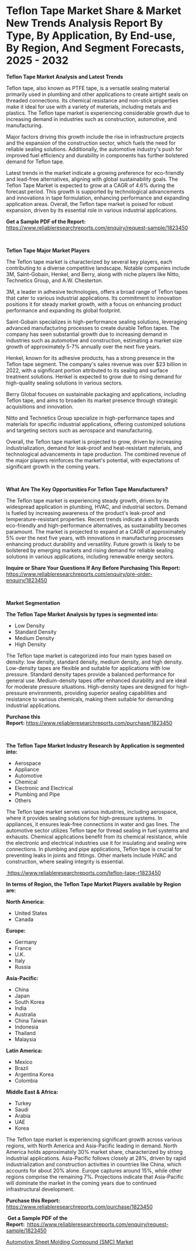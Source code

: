 <p><h1>Teflon Tape Market Share & Market New Trends Analysis Report By Type, By Application, By End-use, By Region, And Segment Forecasts, 2025 - 2032</h1></p><p><strong>Teflon Tape Market Analysis and Latest Trends</strong></p>
<p><p>Teflon tape, also known as PTFE tape, is a versatile sealing material primarily used in plumbing and other applications to create airtight seals on threaded connections. Its chemical resistance and non-stick properties make it ideal for use with a variety of materials, including metals and plastics. The Teflon tape market is experiencing considerable growth due to increasing demand in industries such as construction, automotive, and manufacturing. </p><p>Major factors driving this growth include the rise in infrastructure projects and the expansion of the construction sector, which fuels the need for reliable sealing solutions. Additionally, the automotive industry's push for improved fuel efficiency and durability in components has further bolstered demand for Teflon tape. </p><p>Latest trends in the market indicate a growing preference for eco-friendly and lead-free alternatives, aligning with global sustainability goals. The Teflon Tape Market is expected to grow at a CAGR of 4.6% during the forecast period. This growth is supported by technological advancements and innovations in tape formulation, enhancing performance and expanding application areas. Overall, the Teflon tape market is poised for robust expansion, driven by its essential role in various industrial applications.</p></p>
<p><strong>Get a Sample PDF of the Report:&nbsp;</strong> <a href="https://www.reliableresearchreports.com/enquiry/request-sample/1823450?utm_campaign=2514&utm_medium=2&utm_source=Github&utm_content=ia&utm_term=02032025&utm_id=teflon-tape">https://www.reliableresearchreports.com/enquiry/request-sample/1823450</a></p>
<p>&nbsp;</p>
<p><strong>Teflon Tape Major Market Players</strong></p>
<p><p>The Teflon tape market is characterized by several key players, each contributing to a diverse competitive landscape. Notable companies include 3M, Saint-Gobain, Henkel, and Berry, along with niche players like Nitto, Technetics Group, and A.W. Chesterton.</p><p>3M, a leader in adhesive technologies, offers a broad range of Teflon tapes that cater to various industrial applications. Its commitment to innovation positions it for steady market growth, with a focus on enhancing product performance and expanding its global footprint.</p><p>Saint-Gobain specializes in high-performance sealing solutions, leveraging advanced manufacturing processes to create durable Teflon tapes. The company has seen substantial growth due to increasing demand in industries such as automotive and construction, estimating a market size growth of approximately 5-7% annually over the next five years.</p><p>Henkel, known for its adhesive products, has a strong presence in the Teflon tape segment. The company's sales revenue was over $23 billion in 2022, with a significant portion attributed to its sealing and surface treatment solutions. Henkel is expected to grow due to rising demand for high-quality sealing solutions in various sectors.</p><p>Berry Global focuses on sustainable packaging and applications, including Teflon tape, and aims to broaden its market presence through strategic acquisitions and innovation.</p><p>Nitto and Technetics Group specialize in high-performance tapes and materials for specific industrial applications, offering customized solutions and targeting sectors such as aerospace and manufacturing.</p><p>Overall, the Teflon tape market is projected to grow, driven by increasing industrialization, demand for leak-proof and heat-resistant materials, and technological advancements in tape production. The combined revenue of the major players reinforces the market's potential, with expectations of significant growth in the coming years.</p></p>
<p>&nbsp;</p>
<p><strong>What Are The Key Opportunities For Teflon Tape Manufacturers?</strong></p>
<p><p>The Teflon tape market is experiencing steady growth, driven by its widespread application in plumbing, HVAC, and industrial sectors. Demand is fueled by increasing awareness of the product's leak-proof and temperature-resistant properties. Recent trends indicate a shift towards eco-friendly and high-performance alternatives, as sustainability becomes paramount. The market is projected to expand at a CAGR of approximately 5% over the next five years, with innovations in manufacturing processes enhancing product durability and versatility. Future growth is likely to be bolstered by emerging markets and rising demand for reliable sealing solutions in various applications, including renewable energy sectors.</p></p>
<p><strong>Inquire or Share Your Questions If Any Before Purchasing This Report:</strong> <a href="https://www.reliableresearchreports.com/enquiry/pre-order-enquiry/1823450?utm_campaign=2514&utm_medium=2&utm_source=Github&utm_content=ia&utm_term=02032025&utm_id=teflon-tape">https://www.reliableresearchreports.com/enquiry/pre-order-enquiry/1823450</a></p>
<p>&nbsp;</p>
<p><strong>Market Segmentation</strong></p>
<p><strong>The Teflon Tape Market Analysis by types is segmented into:</strong></p>
<p><ul><li>Low Density</li><li>Standard Density</li><li>Medium Density</li><li>High Density</li></ul></p>
<p><p>The Teflon tape market is categorized into four main types based on density: low density, standard density, medium density, and high density. Low-density tapes are flexible and suitable for applications with low pressure. Standard density tapes provide a balanced performance for general use. Medium-density tapes offer enhanced durability and are ideal for moderate pressure situations. High-density tapes are designed for high-pressure environments, providing superior sealing capabilities and resistance to various chemicals, making them suitable for demanding industrial applications.</p></p>
<p><strong>Purchase this Report:&nbsp;</strong><a href="https://www.reliableresearchreports.com/purchase/1823450?utm_campaign=2514&utm_medium=2&utm_source=Github&utm_content=ia&utm_term=02032025&utm_id=teflon-tape">https://www.reliableresearchreports.com/purchase/1823450</a></p>
<p>&nbsp;</p>
<p><strong>The Teflon Tape Market Industry Research by Application is segmented into:</strong></p>
<p><ul><li>Aerospace</li><li>Appliance</li><li>Automotive</li><li>Chemical</li><li>Electronic and Electrical</li><li>Plumbing and Pipe</li><li>Others</li></ul></p>
<p><p>The Teflon tape market serves various industries, including aerospace, where it provides sealing solutions for high-pressure systems. In appliances, it ensures leak-free connections in water and gas lines. The automotive sector utilizes Teflon tape for thread sealing in fuel systems and exhausts. Chemical applications benefit from its chemical resistance, while the electronic and electrical industries use it for insulating and sealing wire connections. In plumbing and pipe applications, Teflon tape is crucial for preventing leaks in joints and fittings. Other markets include HVAC and construction, where sealing integrity is essential.</p></p>
<p><a href="https://www.reliableresearchreports.com/teflon-tape-r1823450?utm_campaign=2514&utm_medium=2&utm_source=Github&utm_content=ia&utm_term=02032025&utm_id=teflon-tape">&nbsp;https://www.reliableresearchreports.com/teflon-tape-r1823450</a></p>
<p><strong>In terms of Region, the Teflon Tape Market Players available by Region are:</strong></p>
<p>
    <p> <strong> North America: </strong>
        <ul>
            <li>United States</li>
            <li>Canada</li>
        </ul>
        </p> 
    <p> <strong> Europe: </strong>
        <ul>
            <li>Germany</li>
            <li>France</li>
            <li>U.K.</li>
            <li>Italy</li>
            <li>Russia</li>
        </ul>
        </p> 
    <p> <strong> Asia-Pacific: </strong>
        <ul>
            <li>China</li>
            <li>Japan</li>
            <li>South Korea</li>
            <li>India</li>
            <li>Australia</li>
            <li>China Taiwan</li>
            <li>Indonesia</li>
            <li>Thailand</li>
            <li>Malaysia</li>
        </ul>
        </p> 
    <p> <strong> Latin America: </strong>
        <ul>
            <li>Mexico</li>
            <li>Brazil</li>
            <li>Argentina Korea</li>
            <li>Colombia</li>
        </ul>
        </p> 
    <p> <strong> Middle East & Africa: </strong>
        <ul>
            <li>Turkey</li>
            <li>Saudi</li>
            <li>Arabia</li>
            <li>UAE</li>
            <li>Korea</li>
        </ul>
    </p>
    </p>
<p><p>The Teflon tape market is experiencing significant growth across various regions, with North America and Asia-Pacific leading in demand. North America holds approximately 30% market share, characterized by strong industrial applications. Asia-Pacific follows closely at 28%, driven by rapid industrialization and construction activities in countries like China, which accounts for about 20% alone. Europe captures around 15%, while other regions comprise the remaining 7%. Projections indicate that Asia-Pacific will dominate the market in the coming years due to continued infrastructural development.</p></p>
<p><strong>Purchase this Report: </strong><a href="https://www.reliableresearchreports.com/purchase/1823450?utm_campaign=2514&utm_medium=2&utm_source=Github&utm_content=ia&utm_term=02032025&utm_id=teflon-tape">https://www.reliableresearchreports.com/purchase/1823450</a></p>
<p>&nbsp;<strong>Get a Sample PDF of the Report:&nbsp;&nbsp;</strong><a href="https://www.reliableresearchreports.com/enquiry/request-sample/1823450?utm_campaign=2514&utm_medium=2&utm_source=Github&utm_content=ia&utm_term=02032025&utm_id=teflon-tape">https://www.reliableresearchreports.com/enquiry/request-sample/1823450</a></p>
<p><strong></strong></p>
<p><p><a href="https://github.com/ulyssacrayne00231/Market-Research-Report-List-1/blob/main/automotive-sheet-molding-compound-smc-market.md?utm_campaign=2514&utm_medium=2&utm_source=Github&utm_content=ia&utm_term=02032025&utm_id=teflon-tape">Automotive Sheet Molding Compound (SMC) Market</a></p></p>